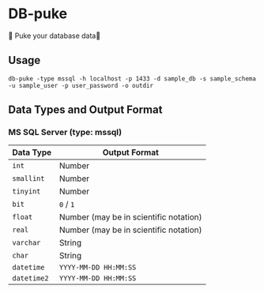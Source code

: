 # DB-puke

🤮 Puke your database data🤮

## Usage

```
db-puke -type mssql -h localhost -p 1433 -d sample_db -s sample_schema -u sample_user -p user_password -o outdir
```

## Data Types and Output Format

### MS SQL Server (type: mssql)

| Data Type    | Output Format           |
|--------------|-------------------------|
| `int`        | Number                  |
| `smallint`   | Number                  |
| `tinyint`    | Number                  |
| `bit`        | `0` / `1`               |
| `float`      | Number (may be in scientific notation)  |
| `real`       | Number (may be in scientific notation)  |
| `varchar`    | String                  |
| `char`       | String                  |
| `datetime`   | `YYYY-MM-DD HH:MM:SS`   |
| `datetime2`  | `YYYY-MM-DD HH:MM:SS`   |

